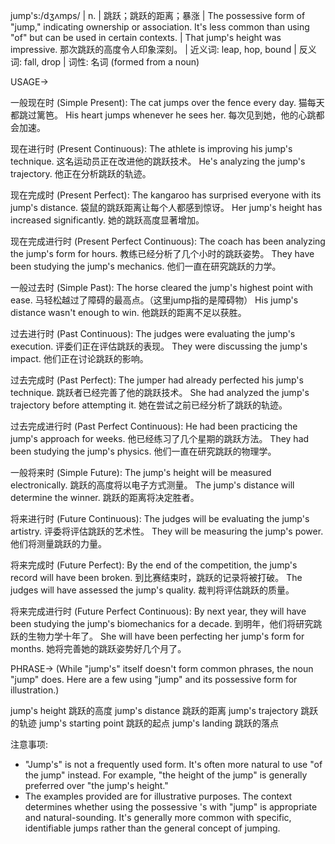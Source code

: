 jump's:/dʒʌmps/ | n. | 跳跃；跳跃的距离；暴涨 |  The possessive form of "jump," indicating ownership or association. It's less common than using "of" but can be used in certain contexts.  | That jump's height was impressive. 那次跳跃的高度令人印象深刻。 | 近义词: leap, hop, bound | 反义词: fall, drop | 词性: 名词 (formed from a noun)

USAGE->

一般现在时 (Simple Present):
The cat jumps over the fence every day.  猫每天都跳过篱笆。
His heart jumps whenever he sees her.  每次见到她，他的心跳都会加速。


现在进行时 (Present Continuous):
The athlete is improving his jump's technique.  这名运动员正在改进他的跳跃技术。
He's analyzing the jump's trajectory. 他正在分析跳跃的轨迹。


现在完成时 (Present Perfect):
The kangaroo has surprised everyone with its jump's distance. 袋鼠的跳跃距离让每个人都感到惊讶。
Her jump's height has increased significantly. 她的跳跃高度显著增加。


现在完成进行时 (Present Perfect Continuous):
The coach has been analyzing the jump's form for hours. 教练已经分析了几个小时的跳跃姿势。
They have been studying the jump's mechanics. 他们一直在研究跳跃的力学。


一般过去时 (Simple Past):
The horse cleared the jump's highest point with ease. 马轻松越过了障碍的最高点。（这里jump指的是障碍物）
His jump's distance wasn't enough to win. 他跳跃的距离不足以获胜。


过去进行时 (Past Continuous):
The judges were evaluating the jump's execution. 评委们正在评估跳跃的表现。
They were discussing the jump's impact. 他们正在讨论跳跃的影响。


过去完成时 (Past Perfect):
The jumper had already perfected his jump's technique. 跳跃者已经完善了他的跳跃技术。
She had analyzed the jump's trajectory before attempting it.  她在尝试之前已经分析了跳跃的轨迹。


过去完成进行时 (Past Perfect Continuous):
He had been practicing the jump's approach for weeks. 他已经练习了几个星期的跳跃方法。
They had been studying the jump's physics.  他们一直在研究跳跃的物理学。


一般将来时 (Simple Future):
The jump's height will be measured electronically.  跳跃的高度将以电子方式测量。
The jump's distance will determine the winner.  跳跃的距离将决定胜者。


将来进行时 (Future Continuous):
The judges will be evaluating the jump's artistry. 评委将评估跳跃的艺术性。
They will be measuring the jump's power. 他们将测量跳跃的力量。


将来完成时 (Future Perfect):
By the end of the competition, the jump's record will have been broken. 到比赛结束时，跳跃的记录将被打破。
The judges will have assessed the jump's quality. 裁判将评估跳跃的质量。


将来完成进行时 (Future Perfect Continuous):
By next year, they will have been studying the jump's biomechanics for a decade. 到明年，他们将研究跳跃的生物力学十年了。
She will have been perfecting her jump's form for months. 她将完善她的跳跃姿势好几个月了。


PHRASE->
(While "jump's" itself doesn't form common phrases, the noun "jump" does. Here are a few using "jump" and its possessive form for illustration.)

jump's height 跳跃的高度
jump's distance 跳跃的距离
jump's trajectory 跳跃的轨迹
jump's starting point 跳跃的起点
jump's landing  跳跃的落点


注意事项:

*  "Jump's" is not a frequently used form. It's often more natural to use "of the jump" instead.  For example, "the height of the jump" is generally preferred over "the jump's height."
* The examples provided are for illustrative purposes. The context determines whether using the possessive 's with "jump" is appropriate and natural-sounding.  It's generally more common with specific, identifiable jumps rather than the general concept of jumping.

